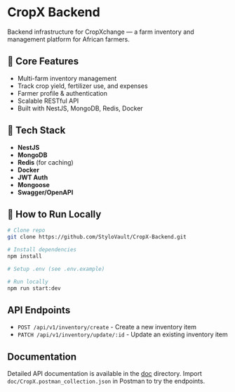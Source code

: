 # CropX Backend

Backend infrastructure for CropXchange — a farm inventory and management platform for African farmers.

## 🌾 Core Features

- Multi-farm inventory management
- Track crop yield, fertilizer use, and expenses
- Farmer profile & authentication
- Scalable RESTful API
- Built with NestJS, MongoDB, Redis, Docker

## 🧰 Tech Stack

- **NestJS**
- **MongoDB**
- **Redis** (for caching)
- **Docker**
- **JWT Auth**
- **Mongoose**
- **Swagger/OpenAPI**

## 🚀 How to Run Locally

```bash
# Clone repo
git clone https://github.com/StyloVault/CropX-Backend.git

# Install dependencies
npm install

# Setup .env (see .env.example)

# Run locally
npm run start:dev
```

## API Endpoints

- `POST /api/v1/inventory/create` - Create a new inventory item
- `PATCH /api/v1/inventory/update/:id` - Update an existing inventory item

## Documentation

Detailed API documentation is available in the [doc](doc/) directory. Import `doc/CropX.postman_collection.json` in Postman to try the endpoints.
